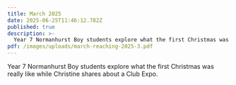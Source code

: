 ```yaml
---
title: March 2025
date: 2025-06-25T11:46:12.782Z
published: true
description: >-
  Year 7 Normanhurst Boy students explore what the first Christmas was really like while Christine shares about a Club Expo.
pdf: /images/uploads/march-reaching-2025-3.pdf
---
```

Year 7 Normanhurst Boy students explore what the first Christmas was really like while Christine shares about a Club Expo.
